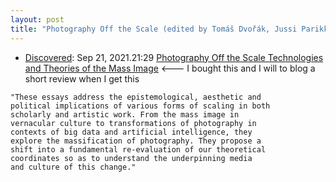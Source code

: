 ```yaml
---
layout: post
title: "Photography Off the Scale (edited by Tomáš Dvořák, Jussi Parikka) calls for a reconsideration of both scholarly and artistic approaches and concepts in the face of our contemporary image excess."
---
```


* [Discovered](http://rolandtanglao.com/2020/07/29/p1-blogthis-checkvist-list-links-to-blog/): Sep 21, 2021.21:29 [Photography Off the Scale Technologies and Theories of the Mass Image](https://edinburghuniversitypress.com/book-photography-off-the-scale.html)  <--- I bought this and I will to blog a short review when I get this

```
"These essays address the epistemological, aesthetic and 
political implications of various forms of scaling in both 
scholarly and artistic work. From the mass image in 
vernacular culture to transformations of photography in 
contexts of big data and artificial intelligence, they 
explore the massification of photography. They propose a 
shift into a fundamental re-evaluation of our theoretical 
coordinates so as to understand the underpinning media 
and culture of this change." 
```

